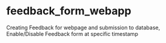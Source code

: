 # feedback_form_webapp
Creating Feedback for webpage and submission to database, Enable/Disable Feedback form at specific timestamp
